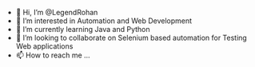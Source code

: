 - 👋 Hi, I’m @LegendRohan
- 👀 I’m interested in Automation and Web Development 
- 🌱 I’m currently learning Java and Python 
- 💞️ I’m looking to collaborate on Selenium based automation for Testing Web applications
- 📫 How to reach me ...

<!---
LegendRohan/LegendRohan is a ✨ special ✨ repository because its `README.md` (this file) appears on your GitHub profile.
You can click the Preview link to take a look at your changes.
--->
